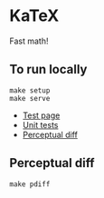 KaTeX
=====

Fast math!

To run locally
--------------
    make setup
    make serve

* [Test page](localhost:7936/)
* [Unit tests](localhost:7936/test/test.html)
* [Perceptual diff](localhost:7936/test/pdiff.html)

Perceptual diff
---------------
    make pdiff
